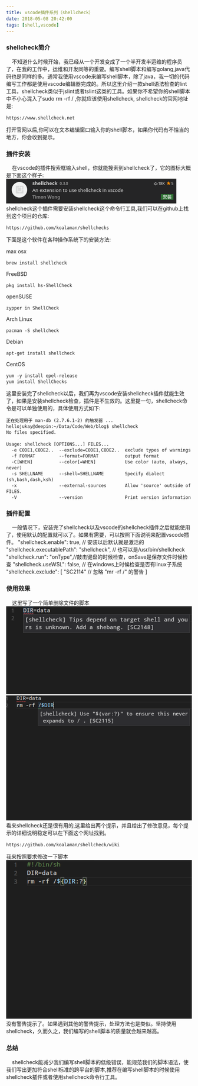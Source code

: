```yaml
---
title: vscode插件系列（shellcheck）
date: 2018-05-08 20:42:00
tags: [shell,vscode]
---
```


### shellcheck简介
&nbsp;&nbsp;&nbsp;&nbsp;不知道什么时候开始，我已经从一个开发变成了一个半开发半运维的程序员了，在我的工作中，运维和开发同等的重要。编写shell脚本和编写golang,java代码也是同样的多。通常我使用vscode来编写shell脚本，除了java，我一切的代码编写工作都是使用vscode编辑器完成的。所以这里介绍一款shell语法检查的lint工具，shellcheck类似于jslint或者tslint这类的工具。如果你不希望你的shell脚本中不小心混入了sudo rm -rf / ,你就应该使用shellcheck, shellcheck的官网地址是:
```shell
https://www.shellcheck.net
```
打开官网以后,你可以在文本编辑窗口输入你的shell脚本，如果你代码有不恰当的地方，你会收到提示。

### 插件安装
&nbsp;&nbsp;&nbsp;&nbsp;在vscode的插件搜索框输入shell，你就能搜索到shellcheck了，它的图标大概是下面这个样子:
![icon](20180508/shellcheck.png)
shellcheck这个插件需要安装shellcheck这个命令行工具,我们可以在github上找到这个项目的仓库:
```shell
https://github.com/koalaman/shellchecks
```
下面是这个软件在各种操作系统下的安装方法:

max osx
```shell
brew install shellcheck
```

FreeBSD
```shell
pkg install hs-ShellCheck
```

openSUSE
```shell
zypper in ShellCheck
```
Arch Linux
```shell
pacman -S shellcheck
```

Debian
```shell
apt-get install shellcheck
```

CentOS
```shell
yum -y install epel-release
yum install ShellChecks
```
这里安装完了shellcheck以后，我们再为vscode安装shellcheck插件就能生效了，如果是安装shellcheck检查，插件是不生效的。这里提一句，shellcheck命令是可以单独使用的，具体使用方式如下:
```shell
正在处理用于 man-db (2.7.6.1-2) 的触发器 ...
hellojukay@deepin:~/Data/Code/Web/blog$ shellcheck 
No files specified.

Usage: shellcheck [OPTIONS...] FILES...
  -e CODE1,CODE2..  --exclude=CODE1,CODE2..  exclude types of warnings
  -f FORMAT         --format=FORMAT          output format
  -C[WHEN]          --color[=WHEN]           Use color (auto, always, never)
  -s SHELLNAME      --shell=SHELLNAME        Specify dialect (sh,bash,dash,ksh)
  -x                --external-sources       Allow 'source' outside of FILES.
  -V                --version                Print version information
```

### 插件配置
&nbsp;&nbsp;&nbsp;&nbsp;一般情况下，安装完了shellcheck以及vscode的shellcheck插件之后就能使用了，使用默认的配置就可以了。如果有需要，可以按照下面说明来配置vscode插件。
    "shellcheck.enable": true, // 安装以后默认就是激活的
    "shellcheck.executablePath": "shellcheck", // 也可以是/usr/bin/shellcheck
    "shellcheck.run": "onType",//敲击键盘的时候检查，onSave是保存文件时候检查
    "shellcheck.useWSL": false, // 在windows上时候检查是否有linux子系统
    "shellcheck.exclude": [
        "SC2114" // 忽略 "mr -rf /" 的警告
    ]
### 使用效果
&nbsp;&nbsp;&nbsp;&nbsp;这里写了一个简单删除文件的脚本
![img1](20180508/img1.png)
![img2](20180508/img2.png)
看来shellcheck还是很有用的,这里给出两个提示，并且给出了修改意见，每个提示的详细说明稳定可以在下面这个网址找到。
```shell
https://github.com/koalaman/shellcheck/wiki
```
我来按照要求修改一下脚本
![img3](20180508/img3.png)
没有警告提示了。如果遇到其他的警告提示，处理方法也是类似。坚持使用shellcheck，久而久之，我们编写的shell脚本的质量就会越来越高。

### 总结
&nbsp;&nbsp;&nbsp;&nbsp;shellcheck能减少我们编写shell脚本的低级错误，能规范我们的脚本语法，使我们写出更加符合shell标准的跨平台的脚本,推荐在编写shell脚本的时候使用shellcheck插件或者使用shellcheck命令行工具。